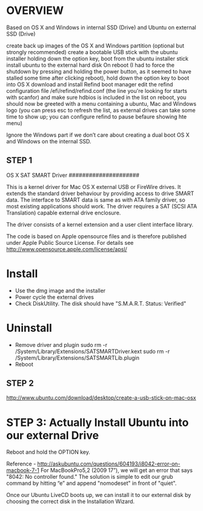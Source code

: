 # OVERVIEW

Based on OS X and Windows in internal SSD (Drive) and Ubuntu on external SSD (Drive)

create back up images of the OS X and Windows partition (optional but strongly recommended)
create a bootable USB stick with the ubuntu installer
holding down the option key, boot from the ubuntu installer stick
install ubuntu to the external hard disk
On reboot (I had to force the shutdown by pressing and holding the power button, as it seemed to have stalled some time after clicking reboot), hold down the option key to boot into OS X
download and install Refind boot manager
edit the refind configuration file /efi/refind/refind.conf (the line you're looking for starts with scanfor) and make sure hdbios is included in the list
on reboot, you should now be greeted with a menu containing a ubuntu, Mac and Windows logo (you can press esc to refresh the list, as external drives can take some time to show up; you can configure refind to pause befaure showing hte menu)

Ignore the Windows part if we don’t care about creating a dual boot OS X and Windows on the internal SSD.

## STEP 1

OS X SAT SMART Driver
#####################

This is a kernel driver for Mac OS X external USB or FireWire drives.
It extends the standard driver behaviour by providing access to drive
SMART data. The interface to SMART data is same as with ATA family
driver, so most existing applications should work. The driver requires
a SAT (SCSI ATA Translation) capable external drive enclosure.

The driver consists of a kernel extension and a user client interface
library.

The code is based on Apple opensource files and is therefore published
under Apple Public Source License. For details see
http://www.opensource.apple.com/license/apsl/

Install
=======

 * Use the dmg image and the installer
 * Power cycle the external drives
 * Check DiskUtility. The disk should have "S.M.A.R.T. Status: Verified"


Uninstall
=========

 * Remove driver and plugin
    sudo rm -r /System/Library/Extensions/SATSMARTDriver.kext
    sudo rm -r /System/Library/Extensions/SATSMARTLib.plugin
 * Reboot

## STEP 2

http://www.ubuntu.com/download/desktop/create-a-usb-stick-on-mac-osx

# STEP 3: Actually Install Ubuntu into our external Drive

Reboot and hold the OPTION key.

Reference - http://askubuntu.com/questions/604193/i8042-error-on-macbook-7-1
For MacBookPro5,2 (2009 17”), we will get an error that says "8042: No controller found."
The solution is simple to edit our grub command by hitting “e” and append "nomodeset" in front of "quiet".

Once our Ubuntu LiveCD boots up, we can install it to our external disk by choosing the correct disk in the Installation Wizard.

